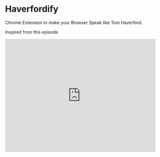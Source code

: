 Haverfordify
==========================

Chrome Extension to make your Browser Speak like Tom Haverford. 

Inspired from this episode

<iframe width="490" height="370" src="http://www.youtube.com/embed/cpab2wFRQ2A" frameborder="0" allowfullscreen="allowfullscreen" data-link="http://www.youtube.com/watch?v=cpab2wFRQ2A"></iframe>
